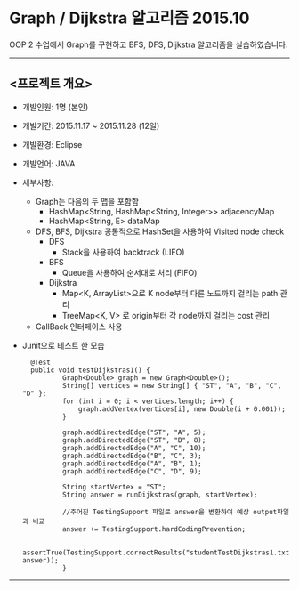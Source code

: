 # Graph / Dijkstra 알고리즘 2015.10


OOP 2 수업에서 Graph를 구현하고 BFS, DFS, Dijkstra 알고리즘을 실습하였습니다.

---

## <프로젝트 개요>

- 개발인원: 1명 (본인)
- 개발기간: 2015.11.17 ~ 2015.11.28 (12일)
- 개발환경: Eclipse
- 개발언어: JAVA
- 세부사항:
    - Graph는 다음의 두 맵을 포함함
        - HashMap<String, HashMap<String, Integer>> adjacencyMap
        - HashMap<String, E> dataMap
    - DFS, BFS, Dijkstra 공통적으로 HashSet을 사용하여 Visited node check
        - DFS
            - Stack을 사용하여 backtrack (LIFO)
        - BFS
            - Queue을 사용하여 순서대로 처리 (FIFO)
        - Dijkstra
            - Map<K, ArrayList<K>>으로 K node부터 다른 노드까지 걸리는 path 관리
            - TreeMap<K, V> 로 origin부터 각 node까지 걸리는 cost 관리
    - CallBack 인터페이스 사용
- Junit으로 테스트 한 모습

        @Test
        public void testDijkstras1() {
        		Graph<Double> graph = new Graph<Double>();
        		String[] vertices = new String[] { "ST", "A", "B", "C", "D" };
        		for (int i = 0; i < vertices.length; i++) {
        			graph.addVertex(vertices[i], new Double(i + 0.001));
        		}
        
        		graph.addDirectedEdge("ST", "A", 5);
        		graph.addDirectedEdge("ST", "B", 8);
        		graph.addDirectedEdge("A", "C", 10);
        		graph.addDirectedEdge("B", "C", 3);
        		graph.addDirectedEdge("A", "B", 1);
        		graph.addDirectedEdge("C", "D", 9);
        
        		String startVertex = "ST";
        		String answer = runDijkstras(graph, startVertex);
        
        		//주어진 TestingSupport 파일로 answer을 변환하여 예상 output파일과 비교
        		answer += TestingSupport.hardCodingPrevention;
        		
        				assertTrue(TestingSupport.correctResults("studentTestDijkstras1.txt", answer));
        		}

---
